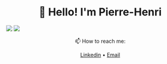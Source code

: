 <h1 align="center">👋 Hello! I'm Pierre-Henri</h3>

<a>
  <img src="https://readme.phbasin.vercel.app/api/top-langs/?username=PHBasin&layout=compact&title_color=000000">
</a>
<a>
  <img src="https://readme.phbasin.vercel.app/api?username=PHBasin&title_color=000000&show_icons=true&icon_color=000000">
</a>

<p align="center"> 📫 How to reach me: </p>
<p align="center">
  <a href="https://www.linkedin.com/in/pierrehenribasin/">Linkedin</a> •
  <a href="mailto:basinpierrehenri@gmail.com">Email</a>
</p>
